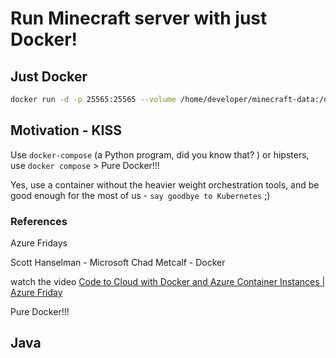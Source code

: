 # Run Minecraft server with just Docker!
## Just Docker

```sh
docker run -d -p 25565:25565 --volume /home/developer/minecraft-data:/data --name mc -e EULA=TRUE itzg/minecraft-server

```

## Motivation - KISS
Use `docker-compose` (a Python program, did you
know that?  )  or hipsters, use `docker compose` 
	> Pure Docker!!!

Yes, use a container without the heavier weight orchestration tools, and be good enough for the most of us - `say goodbye to Kubernetes` ;)

### References

Azure Fridays

Scott Hanselman -  Microsoft
Chad Metcalf - Docker

watch the video
[Code to Cloud with Docker and Azure Container Instances | Azure Friday](https://www.youtube.com/watch?v=2D8FTi-Zvt0&feature=youtu.be)

Pure Docker!!!

## Java




